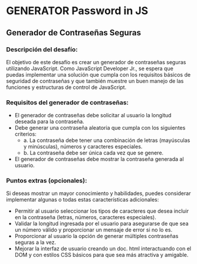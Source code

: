 # GENERATOR Password in JS

## Generador de Contraseñas Seguras

### Descripción del desafío:
El objetivo de este desafío es crear un generador de contraseñas seguras utilizando JavaScript. Como JavaScript Developer Jr., se espera que puedas implementar una solución que cumpla con los requisitos básicos de seguridad de contraseñas y que también muestre un buen manejo de las funciones y estructuras de control de JavaScript.

### Requisitos del generador de contraseñas:
- El generador de contraseñas debe solicitar al usuario la longitud deseada para la contraseña.
- Debe generar una contraseña aleatoria que cumpla con los siguientes criterios:
    - a. La contraseña debe tener una combinación de letras (mayúsculas y minúsculas), números y caracteres especiales.
    - b. La contraseña debe ser única cada vez que se genere.
- El generador de contraseñas debe mostrar la contraseña generada al usuario.

### Puntos extras (opcionales):
Si deseas mostrar un mayor conocimiento y habilidades, puedes considerar implementar algunas o todas estas características adicionales:
- Permitir al usuario seleccionar los tipos de caracteres que desea incluir en la contraseña (letras, números, caracteres especiales).
- Validar la longitud ingresada por el usuario para asegurarse de que sea un número válido y proporcionar un mensaje de error si no lo es.
- Proporcionar al usuario la opción de generar múltiples contraseñas seguras a la vez.
- Mejorar la interfaz de usuario creando un doc. html interactuando con el DOM y con estilos CSS básicos para que sea más atractiva y amigable.